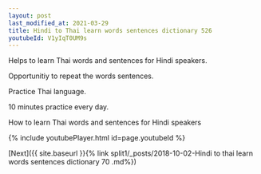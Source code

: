 ```yaml
---
layout: post
last_modified_at: 2021-03-29
title: Hindi to Thai learn words sentences dictionary 526 
youtubeId: V1yIqT0UM9s
---
```

 
 
Helps to learn Thai words and sentences for Hindi speakers.

Opportunitiy to repeat the words sentences. 

Practice Thai language. 
 
10 minutes practice every day. 
 
How to learn Thai words and sentences for Hindi speakers 
 
{% include youtubePlayer.html id=page.youtubeId %}
 
 
[Next]({{ site.baseurl }}{% link  split1/_posts/2018-10-02-Hindi to thai learn words sentences dictionary 70 .md%})
 
